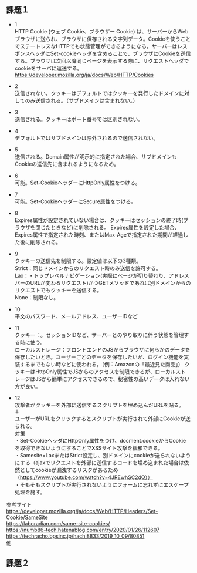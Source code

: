 ## 課題１

- 1  
HTTP Cookie (ウェブ Cookie、ブラウザー Cookie) は、サーバーからWebブラウザに送られ、ブラウザに保存される文字列データ。Cookieを使うことでステートレスなHTTPでも状態管理ができるようになる。サーバーはレスポンスヘッダにSet-cookieヘッダを含めることで、ブラウザにCookieを送信する。ブラウザは次回以降同じページを表示する際に、リクエストヘッダでcookieをサーバに返送する。  
https://developer.mozilla.org/ja/docs/Web/HTTP/Cookies

- 2  
送信されない。クッキーはデフォルトではクッキーを発行したドメインに対してのみ送信される。（サブドメインは含まれない。）

- 3  
送信される。クッキーはポート番号では区別されない。

- 4   
デフォルトではサブドメインは除外されるので送信されない。

- 5  
送信される。Domain属性が明示的に指定された場合、サブドメインもCookieの送信先に含まれるようになるため。

- 6  
可能。Set-CookieヘッダーにHttpOnly属性をつける。

- 7  
可能。Set-CookieヘッダーにSecure属性をつける。

- 8  
Expires属性が設定されていない場合は、クッキーはセッションの終了時(ブラウザを閉じたときなど)に削除される。  Expires属性を設定した場合、Expires属性で指定された時刻、またはMax-Ageで指定された期間が経過した後に削除される。

- 9  
クッキーの送信先を制限する。設定値は以下の3種類。  
Strict：同じドメインからのリクエスト時のみ送信を許可する。  
Lax：・トップレベルナビゲーション(実際にページが切り替わり、アドレスバーのURLが変わるリクエスト)かつGETメソッドであれば別ドメインからのリクエストでもクッキーを送信する。  
None：制限なし。  

- 10  
平文のパスワード、メールアドレス、ユーザーIDなど


- 11  
クッキー：。セッションIDなど、サーバーとのやり取りに伴う状態を管理する時に使う。  
ローカルストレージ：フロントエンドのJSからブラウザに何らかのデータを保存したいとき。ユーザーごとのデータを保存したいが、ログイン機能を実装するまでもない時などに使われる。（例：Amazonの「最近見た商品」）
クッキーはHttpOnly属性でJSからのアクセスを制限できるが、ローカルストレージはJSから簡単にアクセスできるので、秘密性の高いデータは入れない方が良い。

- 12  
攻撃者がクッキーを外部に送信するスクリプトを埋め込んだURLを貼る。  
↓  
ユーザーがURLをクリックするとスクリプトが実行されて外部にCookieが送られる。  
対策  
・Set-CookieヘッダにHttpOnly属性をつけ、docment.cookieからCookieを取得できないようにすることでXSSサイト攻撃を緩和できる。  
・Samesite=LaxまたはStrict設定し、別ドメインにcookieが送られないようにする（ajaxでリクエストを外部に送信するコードを埋め込まれた場合は依然としてcookieが漏洩するリスクがあるため（https://www.youtube.com/watch?v=4JREwhSC2dQ））  
・そもそもスクリプトが実行されないようにフォームに忘れずにエスケープ処理を施す。  

参考サイト  
https://developer.mozilla.org/ja/docs/Web/HTTP/Headers/Set-Cookie/SameSite  
https://laboradian.com/same-site-cookies/  
https://numb86-tech.hatenablog.com/entry/2020/01/26/112607  
https://techracho.bpsinc.jp/hachi8833/2019_10_09/80851  
他  

## 課題２  
